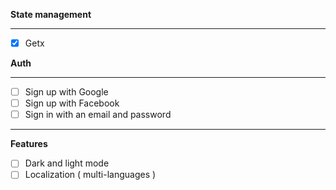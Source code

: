 

**State management**

---

- [x]  Getx

**Auth**

---

- [ ]  Sign up with Google
- [ ]  Sign up with Facebook
- [ ]  Sign in with an email and password

---

**Features**

- [ ]  Dark and light mode
- [ ]  Localization ( multi-languages )
